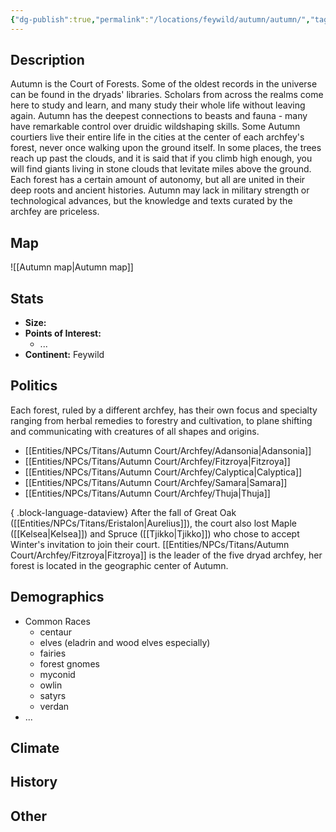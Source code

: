 ```yaml
---
{"dg-publish":true,"permalink":"/locations/feywild/autumn/autumn/","tags":["Location","Court"]}
---
```


## Description
Autumn is the Court of Forests. Some of the oldest records in the universe can be found in the dryads' libraries. Scholars from across the realms come here to study and learn, and many study their whole life without leaving again. Autumn has the deepest connections to beasts and fauna - many have remarkable control over druidic wildshaping skills. Some Autumn courtiers live their entire life in the cities at the center of each archfey's forest, never once walking upon the ground itself. In some places, the trees reach up past the clouds, and it is said that if you climb high enough, you will find giants living in stone clouds that levitate miles above the ground. 
Each forest has a certain amount of autonomy, but all are united in their deep roots and ancient histories. Autumn may lack in military strength or technological advances, but the knowledge and texts curated by the archfey are priceless.
## Map
![[Autumn map\|Autumn map]]
## Stats
- **Size:** 
- **Points of Interest:**
    - ...
- **Continent:** Feywild

## Politics
Each forest, ruled by a different archfey, has their own focus and specialty ranging from herbal remedies to forestry and cultivation, to plane shifting and communicating with creatures of all shapes and origins.
- [[Entities/NPCs/Titans/Autumn Court/Archfey/Adansonia\|Adansonia]]
- [[Entities/NPCs/Titans/Autumn Court/Archfey/Fitzroya\|Fitzroya]]
- [[Entities/NPCs/Titans/Autumn Court/Archfey/Calyptica\|Calyptica]]
- [[Entities/NPCs/Titans/Autumn Court/Archfey/Samara\|Samara]]
- [[Entities/NPCs/Titans/Autumn Court/Archfey/Thuja\|Thuja]]

{ .block-language-dataview}
After the fall of Great Oak ([[Entities/NPCs/Titans/Eristalon\|Aurelius]]), the court also lost Maple ([[Kelsea\|Kelsea]]) and Spruce ([[Tjikko\|Tjikko]]) who chose to accept Winter's invitation to join their court. 
[[Entities/NPCs/Titans/Autumn Court/Archfey/Fitzroya\|Fitzroya]] is the leader of the five dryad archfey, her forest is located in the geographic center of Autumn.
## Demographics
- Common Races
    - centaur 
    - elves (eladrin and wood elves especially)
    - fairies 
    - forest gnomes 
    - myconid 
    - owlin
    - satyrs 
    - verdan
- ...

## Climate

## History

## Other 


